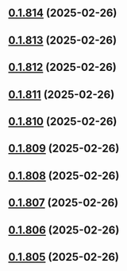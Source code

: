 ## [0.1.814](https://github.com/binary-braids/terraform-oracle/compare/v0.1.813...v0.1.814) (2025-02-26)



## [0.1.813](https://github.com/binary-braids/terraform-oracle/compare/v0.1.812...v0.1.813) (2025-02-26)



## [0.1.812](https://github.com/binary-braids/terraform-oracle/compare/v0.1.811...v0.1.812) (2025-02-26)



## [0.1.811](https://github.com/binary-braids/terraform-oracle/compare/v0.1.810...v0.1.811) (2025-02-26)



## [0.1.810](https://github.com/binary-braids/terraform-oracle/compare/v0.1.809...v0.1.810) (2025-02-26)



## [0.1.809](https://github.com/binary-braids/terraform-oracle/compare/v0.1.808...v0.1.809) (2025-02-26)



## [0.1.808](https://github.com/binary-braids/terraform-oracle/compare/v0.1.807...v0.1.808) (2025-02-26)



## [0.1.807](https://github.com/binary-braids/terraform-oracle/compare/v0.1.806...v0.1.807) (2025-02-26)



## [0.1.806](https://github.com/binary-braids/terraform-oracle/compare/v0.1.805...v0.1.806) (2025-02-26)



## [0.1.805](https://github.com/binary-braids/terraform-oracle/compare/v0.1.804...v0.1.805) (2025-02-26)



